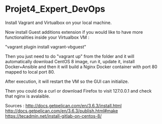 # Projet4_Expert_DevOps
 
Install Vagrant and Virtualbox on your local machine.

Now install Guest additions extension if you would like to have more functionalities inside your Virtualbox VM :

"vagrant plugin install vagrant-vbguest"

Then you just need to do "vagrant up" from the folder and it will automatically download CentOS 8 image, run it, update it, install Docker+Ansible and then it will build a Nginx Docker container with port 80 mapped to local port 80.

After execution, it will restart the VM so the GUI can initialize.

Then you could do a curl or download Firefox to visit 127.0.0.1 and check that nginx is avalaible.

Sources : 
http://docs.getpelican.com/en/3.6.3/install.html
http://docs.getpelican.com/en/3.6.3/publish.html#make
https://tecadmin.net/install-gitlab-on-centos-8/

